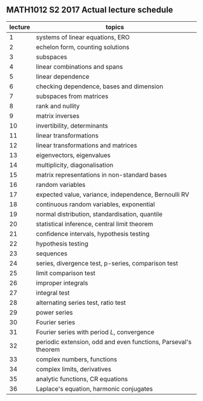 ## MATH1012 S2 2017 Actual lecture schedule
lecture| topics|
---|---
1| systems of linear equations, ERO
2| echelon form, counting solutions
3| subspaces
4| linear combinations and spans
5| linear dependence
6| checking dependence, bases and dimension
7| subspaces from matrices
8| rank and nullity
9| matrix inverses
10| invertibility, determinants
11| linear transformations
12| linear transformations and matrices
13| eigenvectors, eigenvalues
14| multiplicity, diagonalisation
15| matrix representations in non-standard bases
16| random variables
17| expected value, variance, independence, Bernoulli RV
18| continuous random variables, exponential
19| normal distribution, standardisation, quantile
20| statistical inference, central limit theorem
21| confidence intervals, hypothesis testing
22| hypothesis testing
23| sequences
24| series, divergence test, p-series, comparison test
25| limit comparison test
26| improper integrals
27| integral test
28| alternating series test, ratio test
29| power series
30| Fourier series 
31| Fourier series with period $L$, convergence
32| periodic extension, odd and even functions, Parseval's theorem
33| complex numbers, functions
34| complex limits, derivatives
35| analytic functions, CR equations
36| Laplace's equation, harmonic conjugates